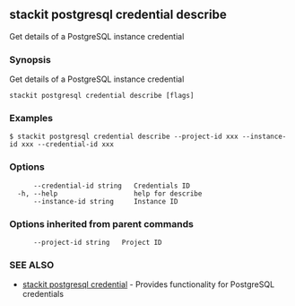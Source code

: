 ## stackit postgresql credential describe

Get details of a PostgreSQL instance credential

### Synopsis

Get details of a PostgreSQL instance credential

```
stackit postgresql credential describe [flags]
```

### Examples

```
$ stackit postgresql credential describe --project-id xxx --instance-id xxx --credential-id xxx
```

### Options

```
      --credential-id string   Credentials ID
  -h, --help                   help for describe
      --instance-id string     Instance ID
```

### Options inherited from parent commands

```
      --project-id string   Project ID
```

### SEE ALSO

* [stackit postgresql credential](./stackit_postgresql_credential.md)	 - Provides functionality for PostgreSQL credentials

